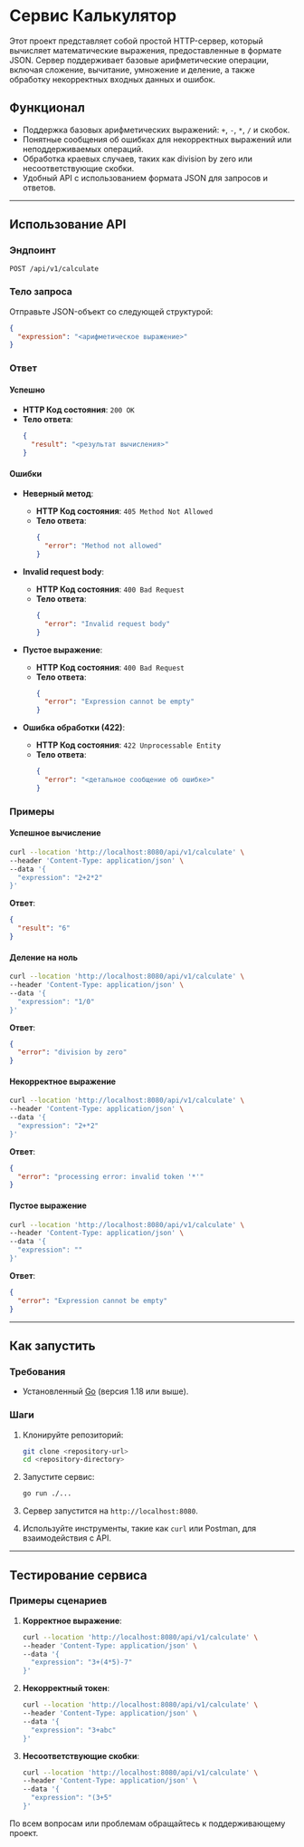 
# Сервис Калькулятор

Этот проект представляет собой простой HTTP-сервер, который вычисляет математические выражения, предоставленные в формате JSON. Сервер поддерживает базовые арифметические операции, включая сложение, вычитание, умножение и деление, а также обработку некорректных входных данных и ошибок.

## Функционал

- Поддержка базовых арифметических выражений: `+`, `-`, `*`, `/` и скобок.
- Понятные сообщения об ошибках для некорректных выражений или неподдерживаемых операций.
- Обработка краевых случаев, таких как division by zero или несоответствующие скобки.
- Удобный API с использованием формата JSON для запросов и ответов.

---

## Использование API

### Эндпоинт

`POST /api/v1/calculate`

### Тело запроса

Отправьте JSON-объект со следующей структурой:

```json
{
  "expression": "<арифметическое выражение>"
}
```

### Ответ

#### Успешно
- **HTTP Код состояния**: `200 OK`
- **Тело ответа**:
  ```json
  {
    "result": "<результат вычисления>"
  }
  ```

#### Ошибки

- **Неверный метод**:
  - **HTTP Код состояния**: `405 Method Not Allowed`
  - **Тело ответа**:
    ```json
    {
      "error": "Method not allowed"
    }
    ```

- **Invalid request body**:
  - **HTTP Код состояния**: `400 Bad Request`
  - **Тело ответа**:
    ```json
    {
      "error": "Invalid request body"
    }
    ```

- **Пустое выражение**:
  - **HTTP Код состояния**: `400 Bad Request`
  - **Тело ответа**:
    ```json
    {
      "error": "Expression cannot be empty"
    }
    ```

- **Ошибка обработки (422)**:
  - **HTTP Код состояния**: `422 Unprocessable Entity`
  - **Тело ответа**:
    ```json
    {
      "error": "<детальное сообщение об ошибке>"
    }
    ```

### Примеры

#### Успешное вычисление

```bash
curl --location 'http://localhost:8080/api/v1/calculate' \
--header 'Content-Type: application/json' \
--data '{
  "expression": "2+2*2"
}'
```

**Ответ**:
```json
{
  "result": "6"
}
```

#### Деление на ноль

```bash
curl --location 'http://localhost:8080/api/v1/calculate' \
--header 'Content-Type: application/json' \
--data '{
  "expression": "1/0"
}'
```

**Ответ**:
```json
{
  "error": "division by zero"
}
```

#### Некорректное выражение

```bash
curl --location 'http://localhost:8080/api/v1/calculate' \
--header 'Content-Type: application/json' \
--data '{
  "expression": "2+*2"
}'
```

**Ответ**:
```json
{
  "error": "processing error: invalid token '*'"
}
```

#### Пустое выражение

```bash
curl --location 'http://localhost:8080/api/v1/calculate' \
--header 'Content-Type: application/json' \
--data '{
  "expression": ""
}'
```

**Ответ**:
```json
{
  "error": "Expression cannot be empty"
}
```

---

## Как запустить

### Требования

- Установленный [Go](https://golang.org/) (версия 1.18 или выше).

### Шаги

1. Клонируйте репозиторий:
   ```bash
   git clone <repository-url>
   cd <repository-directory>
   ```

2. Запустите сервис:
   ```bash
   go run ./...
   ```

3. Сервер запустится на `http://localhost:8080`.

4. Используйте инструменты, такие как `curl` или Postman, для взаимодействия с API.

---

## Тестирование сервиса

### Примеры сценариев

1. **Корректное выражение**:
   ```bash
   curl --location 'http://localhost:8080/api/v1/calculate' \
   --header 'Content-Type: application/json' \
   --data '{
     "expression": "3+(4*5)-7"
   }'
   ```

2. **Некорректный токен**:
   ```bash
   curl --location 'http://localhost:8080/api/v1/calculate' \
   --header 'Content-Type: application/json' \
   --data '{
     "expression": "3+abc"
   }'
   ```

3. **Несоответствующие скобки**:
   ```bash
   curl --location 'http://localhost:8080/api/v1/calculate' \
   --header 'Content-Type: application/json' \
   --data '{
     "expression": "(3+5"
   }'
   ```

По всем вопросам или проблемам обращайтесь к поддерживающему проект.
